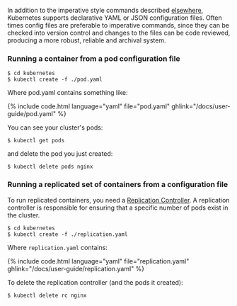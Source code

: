 ---
---

In addition to the imperative style commands described [elsewhere](/docs/user-guide/simple-nginx), Kubernetes
supports declarative YAML or JSON configuration files.  Often times config files are preferable
to imperative commands, since they can be checked into version control and changes to the files
can be code reviewed, producing a more robust, reliable and archival system.

### Running a container from a pod configuration file

```shell
$ cd kubernetes
$ kubectl create -f ./pod.yaml
```

Where pod.yaml contains something like:

{% include code.html language="yaml" file="pod.yaml" ghlink="/docs/user-guide/pod.yaml" %}

You can see your cluster's pods:

```shell
$ kubectl get pods
```

and delete the pod you just created:

```shell
$ kubectl delete pods nginx
```

### Running a replicated set of containers from a configuration file

To run replicated containers, you need a [Replication Controller](/docs/user-guide/replication-controller).
A replication controller is responsible for ensuring that a specific number of pods exist in the
cluster.

```shell
$ cd kubernetes
$ kubectl create -f ./replication.yaml
```

Where `replication.yaml` contains:

{% include code.html language="yaml" file="replication.yaml" ghlink="/docs/user-guide/replication.yaml" %}

To delete the replication controller (and the pods it created):

```shell
$ kubectl delete rc nginx
```